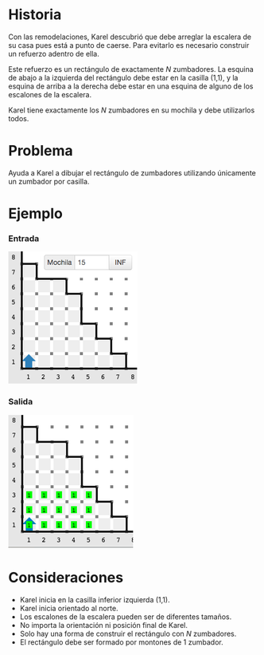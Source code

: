 # Historia

Con las remodelaciones, Karel descubrió que debe arreglar la escalera de su casa pues está a punto de caerse. Para evitarlo es necesario construir un refuerzo adentro de ella.

Este refuerzo es un rectángulo de exactamente $N$ zumbadores. La esquina de abajo a la izquierda del rectángulo debe estar en la casilla (1,1), y la esquina de arriba a la derecha debe estar en una esquina de alguno de los escalones de la escalera.

Karel tiene exactamente los $N$ zumbadores en su mochila y debe utilizarlos todos.

# Problema

Ayuda a Karel a dibujar el rectángulo de zumbadores utilizando únicamente un zumbador por casilla.

# Ejemplo

### Entrada

![Ejemplo de entrada](entrada.png)

### Salida

![Ejemplo de salida](salida.png)

# Consideraciones

* Karel inicia en la casilla inferior izquierda (1,1).
* Karel inicia orientado al norte.
* Los escalones de la escalera pueden ser de diferentes tamaños.
* No importa la orientación ni posición final de Karel.
* Solo hay una forma de construir el rectángulo con $N$ zumbadores.
* El rectángulo debe ser formado por montones de 1 zumbador.
